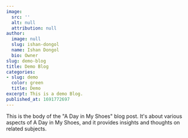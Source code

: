 ```yaml
---
image:
  src: ''
  alt: null
  attribution: null
author:
  image: null
  slug: ishan-dongol
  name: Ishan Dongol
  bio: Owner
slug: demo-blog
title: Demo Blog
categories:
- slug: demo
  color: green
  title: Demo
excerpt: This is a demo Blog.
published_at: 1691772697
---
```

This is the body of the "A Day in My Shoes" blog post. It's about various aspects of A Day in My Shoes, and it provides insights and thoughts on related subjects.
